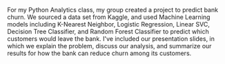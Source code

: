 For my Python Analytics class, my group created a project to predict bank churn. We sourced a data set from Kaggle, and used Machine Learning models including K-Nearest Neighbor, Logistic Regression, Linear SVC, Decision Tree Classifier, and Random Forest Classifier to predict which customers would leave the bank. I've included our presentation slides, in which we explain the problem, discuss our analysis, and summarize our results for how the bank can reduce churn among its customers.
